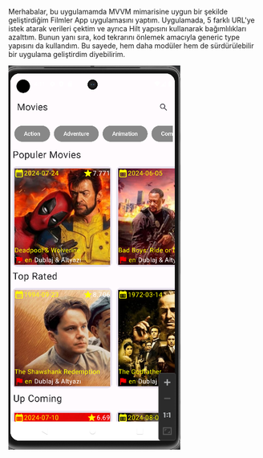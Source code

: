 Merhabalar, bu uygulamamda MVVM mimarisine uygun bir şekilde geliştirdiğim Filmler App uygulamasını yaptım. Uygulamada, 5 farklı URL'ye istek atarak verileri çektim ve ayrıca Hilt yapısını kullanarak bağımlılıkları azalttım. Bunun yanı sıra, kod tekrarını önlemek amacıyla generic type yapısını da kullandım. Bu sayede, hem daha modüler hem de sürdürülebilir bir uygulama geliştirdim diyebilirim.


![image alt](https://github.com/dumanYusuf/MoviesApp/blob/master/moviesApp1.png?raw=true)
